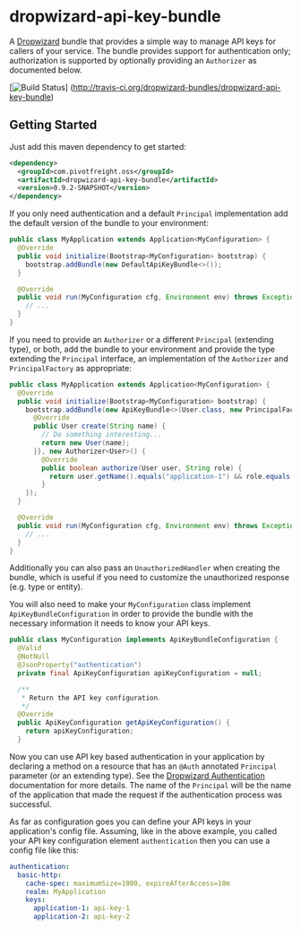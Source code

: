 # dropwizard-api-key-bundle

A [Dropwizard][dropwizard] bundle that provides a simple way to manage API keys for callers of
your service. The bundle provides support for authentication only; authorization is supported
by optionally providing an `Authorizer` as documented below.

[![Build Status](https://secure.travis-ci.org/dropwizard-bundles/dropwizard-api-key-bundle.png?branch=dropwizard-0.9)]
(http://travis-ci.org/dropwizard-bundles/dropwizard-api-key-bundle)


## Getting Started

Just add this maven dependency to get started:

```xml
<dependency>
  <groupId>com.pivotfreight.oss</groupId>
  <artifactId>dropwizard-api-key-bundle</artifactId>
  <version>0.9.2-SNAPSHOT</version>
</dependency>
```

If you only need authentication and a default `Principal` implementation add the default
version of the bundle to your environment:

```java
public class MyApplication extends Application<MyConfiguration> {
  @Override
  public void initialize(Bootstrap<MyConfiguration> bootstrap) {
    bootstrap.addBundle(new DefaultApiKeyBundle<>());
  }

  @Override
  public void run(MyConfiguration cfg, Environment env) throws Exception {
    // ...
  }
}
```

If you need to provide an `Authorizer` or a different `Principal` (extending type), or both,
add the bundle to your environment and provide the type extending the `Principal` interface, an
implementation of the `Authorizer` and `PrincipalFactory` as appropriate:

```java
public class MyApplication extends Application<MyConfiguration> {
  @Override
  public void initialize(Bootstrap<MyConfiguration> bootstrap) {
    bootstrap.addBundle(new ApiKeyBundle<>(User.class, new PrincipalFactory<User>() {
      @Override
      public User create(String name) {
        // Do something interesting...
        return new User(name);
      }}, new Authorizer<User>() {
        @Override
        public boolean authorize(User user, String role) {
          return user.getName().equals("application-1") && role.equals("ADMIN");
        }
    });
  }

  @Override
  public void run(MyConfiguration cfg, Environment env) throws Exception {
    // ...
  }
}
```

Additionally you can also pass an `UnauthorizedHandler` when creating the bundle, which is useful
if you need to customize the unauthorized response (e.g. type or entity).

You will also need to make your `MyConfiguration` class implement `ApiKeyBundleConfiguration` in
order to provide the bundle with the necessary information it needs to know your API keys.

```java
public class MyConfiguration implements ApiKeyBundleConfiguration {
  @Valid
  @NotNull
  @JsonProperty("authentication")
  private final ApiKeyConfiguration apiKeyConfiguration = null;

  /**
   * Return the API key configuration.
   */
  @Override
  public ApiKeyConfiguration getApiKeyConfiguration() {
    return apiKeyConfiguration;
  }
```

Now you can use API key based authentication in your application by declaring a method on a resource
that has an `@Auth` annotated `Principal` parameter (or an extending type).  See the
[Dropwizard Authentication][authentication] documentation for more details.  The name of the `Principal`
will be the name of the application that made the request if the authentication process was
successful.

As far as configuration goes you can define your API keys in your application's config file.
Assuming, like in the above example, you called your API key configuration element `authentication`
then you can use a config file like this:

```yaml
authentication:
  basic-http:
    cache-spec: maximumSize=1000, expireAfterAccess=10m
    realm: MyApplication
    keys:
      application-1: api-key-1
      application-2: api-key-2
```

[dropwizard]: http://dropwizard.io
[authentication]: http://www.dropwizard.io/0.9.2/docs/manual/auth.html
